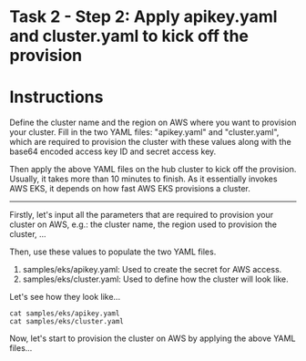 # Task 2 - Step 2: Apply apikey.yaml and cluster.yaml to kick off the provision

Instructions
============

Define the cluster name and the region on AWS where you want to provision your cluster. Fill in the two YAML
files: "apikey.yaml" and "cluster.yaml", which are required to provision the cluster with these values along
with the base64 encoded access key ID and secret access key.

Then apply the above YAML files on the hub cluster to kick off the provision. Usually, it takes more than 10
minutes to finish. As it essentially invokes AWS EKS, it depends on how fast AWS EKS provisions a cluster.

---

Firstly, let's input all the parameters that are required to provision your cluster on AWS, e.g.: the cluster
name, the region used to provision the cluster, ...
<!--
var::set-required "Input cluster name" "AWS_CLUSTER_NAME"
var::set-required "Input AWS region" "AWS_REGION"
var::save "AWS_CLUSTER_NAME"
var::save "AWS_REGION"
-->

Then, use these values to populate the two YAML files.

1) samples/eks/apikey.yaml: Used to create the secret for AWS access.
2) samples/eks/cluster.yaml: Used to define how the cluster will look like.

Let's see how they look like...
```shell
cat samples/eks/apikey.yaml
cat samples/eks/cluster.yaml
```

Now, let's start to provision the cluster on AWS by applying the above YAML files...
<!--
provision-eks $AWS_CLUSTER_NAME $AWS_REGION $AWS_ACCESS_KEY_ID $AWS_SECRET_ACCESS_KEY
-->
